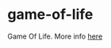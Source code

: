 # game-of-life
Game Of Life. More info [here](https://en.wikipedia.org/wiki/Conway%27s_Game_of_Life)
